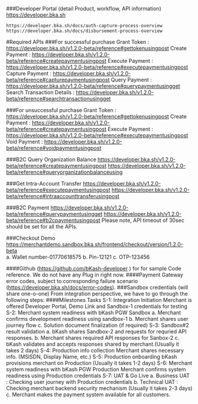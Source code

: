 ###Developer Portal (detail Product, workflow, API information)
    https://developer.bka.sh

    https://developer.bka.sh/docs/auth-capture-process-overview https://developer.bka.sh/docs/disbursement-process-overview 

#Required APIs 
###For successful purchase
    Grant Token : https://developer.bka.sh/v1.2.0-beta/reference#gettokenusingpost
    Create Payment : https://developer.bka.sh/v1.2.0-beta/reference#createpaymentusingpost
    Execute Payment : https://developer.bka.sh/v1.2.0-beta/reference#executepaymentusingpost
    Capture Payment : https://developer.bka.sh/v1.2.0-beta/reference#capturepaymentusingpost
    Query Payment : https://developer.bka.sh/v1.2.0-beta/reference#querypaymentusingget
    Search Transaction Details : https://developer.bka.sh/v1.2.0-beta/reference#searchtransactionusingget 

###For unsuccessful purchase
    Grant Token : https://developer.bka.sh/v1.2.0-beta/reference#gettokenusingpost
    Create Payment : https://developer.bka.sh/v1.2.0-beta/reference#createpaymentusingpost
    Execute Payment : https://developer.bka.sh/v1.2.0-beta/reference#executepaymentusingpost
    Void Payment : https://developer.bka.sh/v1.2.0-beta/reference#voidpaymentusingpost

###B2C Query Organization Balance 
    https://developer.bka.sh/v1.2.0-beta/reference#createpaymentusingpost
    https://developer.bka.sh/v1.2.0-beta/reference#queryorganizationbalanceusing 

###Get Intra-Account Transfer
    https://developer.bka.sh/v1.2.0-beta/reference#executepaymentusingpost
    https://developer.bka.sh/v1.2.0-beta/reference#intraaccounttransferusingpost

###B2C Payment
    https://developer.bka.sh/v1.2.0-beta/reference#querypaymentusingget
    https://developer.bka.sh/v1.2.0-beta/reference#b2cpaymentusingpost 
Please note, API timeout of 30sec should be set for all the APIs.

###Checkout Demo
    https://merchantdemo.sandbox.bka.sh/frontend/checkout/version/1.2.0-beta   
    a. Wallet number-01770618575 
    b. Pin-12121 
    c. OTP-123456 

####Github (https://github.com/bKash-developer ) for for sample Code reference. We do not have any Plug in right now. 
####Payment Gateway error codes, subject to corresponding failure scenario (https://developer.bka.sh/docs/error-codes). 
###Sandbox credentials (will share one-o-one) From integration perspective, we have to go through the following steps: 
####Milestones Tasks
    S-1: Integration Initiation Merchant is offered Developer Portal, Demo Link and Sandbox-1 credentials for testing 
    S-2: Merchant system readiness with bKash PGW Sandbox 
        a. Merchant confirms development readiness using sandbox-1
        b. Merchant shares user journey flow 
        c. Solution document finalization (if required) 
    S-3: Sandbox#2 result validation 
        a. bKash shares Sandbox-2 and requests for requried API responses. 
        b. Merchant shares required API responses for Sanbox-2 
        c. bKash validates and accepts responses shared by merchant.(Usually it takes 2 days) 
    S-4: Production info collection Merchant shares necessary info. (MSISDN, Display Name, etc.) 
    S-5: Production onboarding bKash provisions merchant on Production (Usually it takes 1-2 days) 
    S-6: Merchant system readiness with bKash PGW Production Merchant confirms system readiness using Production credentials 
    S-7: UAT & Go Live 
        a. Business UAT : Checking user journey with Production credentials 
        b. Technical UAT : Checking merchant backend security mechanism (Usually it takes 2-3 days) 
        c. Merchant makes the payment system available for all customers.
